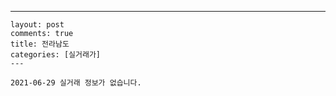 ---
    layout: post
    comments: true
    title: 전라남도
    categories: [실거래가]
    ---

    2021-06-29 실거래 정보가 없습니다.

    